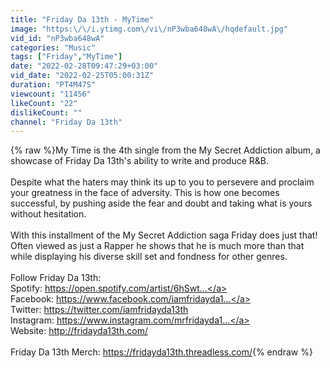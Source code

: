 ```yaml
---
title: "Friday Da 13th - MyTime"
image: "https:\/\/i.ytimg.com\/vi\/nP3wba648wA\/hqdefault.jpg"
vid_id: "nP3wba648wA"
categories: "Music"
tags: ["Friday","MyTime"]
date: "2022-02-28T09:47:29+03:00"
vid_date: "2022-02-25T05:00:31Z"
duration: "PT4M47S"
viewcount: "11456"
likeCount: "22"
dislikeCount: ""
channel: "Friday Da 13th"
---
```

{% raw %}My Time is the 4th single from the My Secret Addiction album, a showcase of Friday Da 13th's ability to write and produce R&amp;B. <br /><br />Despite what the haters may think its up to you to persevere and proclaim your greatness in the face of adversity. This is how one becomes successful, by pushing aside the fear and doubt and taking what is yours without hesitation. <br /><br />With this installment of the My Secret Addiction saga Friday does just that! Often viewed as just a Rapper he shows that he is much more than that while displaying his diverse skill set and fondness for other genres. <br /><br />Follow Friday Da 13th:<br />Spotify: <a rel="nofollow" target="blank" href="https://open.spotify.com/artist/6hSwt...">https://open.spotify.com/artist/6hSwt...</a><br />Facebook: <a rel="nofollow" target="blank" href="https://www.facebook.com/iamfridayda1...">https://www.facebook.com/iamfridayda1...</a><br />Twitter: <a rel="nofollow" target="blank" href="https://twitter.com/iamfridayda13th">https://twitter.com/iamfridayda13th</a><br />Instagram: <a rel="nofollow" target="blank" href="https://www.instagram.com/mrfridayda1...">https://www.instagram.com/mrfridayda1...</a><br />Website: <a rel="nofollow" target="blank" href="http://fridayda13th.com/">http://fridayda13th.com/</a><br /><br />Friday Da 13th Merch: <a rel="nofollow" target="blank" href="https://fridayda13th.threadless.com/">https://fridayda13th.threadless.com/</a>{% endraw %}
